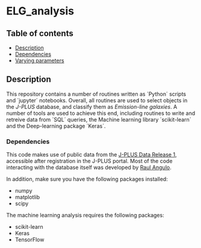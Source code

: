 # ELG_analysis

## Table of contents
* [Description](#description)
* [Dependencies](#dependencies)
* [Varying parameters](#varying-parameters)

## Description

This repository contains a number of routines written as ´Python´ scripts and ´jupyter´ notebooks. Overall, all routines are used to select objects in the *J-PLUS* database, and classify them as *Emission-line galaxies*. A number of tools are used to achieve this end, including routines to write and retreive data from ´SQL´ queries, the Machine learning library ´scikit-learn´ and the Deep-learning package ´Keras´.

### Dependencies

This code makes use of public data from the [J-PLUS Data Release 1](http://j-plus.es/datareleases/data_release_dr1), accessible after registration in the J-PLUS portal. 
Most of the code interacting with the database itself was developed by [Raul Angulo](mailto:reangulo@gmail.com).

In addition, make sure you have the following packages installed:
- numpy
- matplotlib
- scipy

The machine learning analysis requires the following packages:

- scikit-learn
- Keras
- TensorFlow




